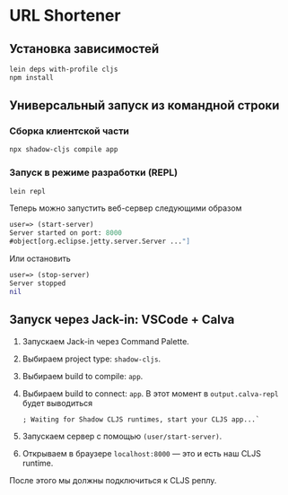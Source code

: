 # URL Shortener

## Установка зависимостей

```bash
lein deps with-profile cljs
npm install
```

## Универсальный запуск из командной строки

### Сборка клиентской части

```bash
npx shadow-cljs compile app
```

### Запуск в режиме разработки (REPL)

```bash
lein repl
```

Теперь можно запустить веб-сервер следующими образом

```clojure
user=> (start-server)
Server started on port: 8000
#object[org.eclipse.jetty.server.Server ..."]
```

Или остановить

```clojure
user=> (stop-server)
Server stopped
nil
```

## Запуск через Jack-in: VSCode + Calva

1. Запускаем Jack-in через Command Palette.
2. Выбираем project type: `shadow-cljs`.
3. Выбираем build to compile: `app`.
4. Выбираем build to connect: `app`.
   В этот момент в `output.calva-repl` будет выводиться

   ```text
   ; Waiting for Shadow CLJS runtimes, start your CLJS app...`
   ```
  
5. Запускаем сервер с помощью `(user/start-server)`.
6. Открываем в браузере `localhost:8000` — это и есть наш CLJS runtime.

После этого мы должны подключиться к CLJS реплу.
